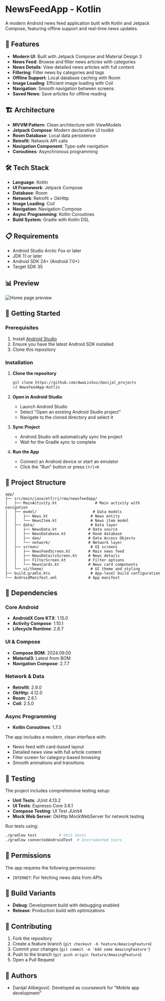 # NewsFeedApp - Kotlin

A modern Android news feed application built with Kotlin and Jetpack Compose, featuring offline support and real-time news updates.

## 📱 Features

- **Modern UI**: Built with Jetpack Compose and Material Design 3
- **News Feed**: Browse and filter news articles with categories
- **News Details**: View detailed news articles with full content
- **Filtering**: Filter news by categories and tags
- **Offline Support**: Local database caching with Room
- **Image Loading**: Efficient image loading with Coil
- **Navigation**: Smooth navigation between screens
- **Saved News**: Save articles for offline reading

## 🏗️ Architecture

- **MVVM Pattern**: Clean architecture with ViewModels
- **Jetpack Compose**: Modern declarative UI toolkit
- **Room Database**: Local data persistence
- **Retrofit**: Network API calls
- **Navigation Component**: Type-safe navigation
- **Coroutines**: Asynchronous programming

## 🛠️ Tech Stack

- **Language**: Kotlin
- **UI Framework**: Jetpack Compose
- **Database**: Room
- **Network**: Retrofit + OkHttp
- **Image Loading**: Coil
- **Navigation**: Navigation Compose
- **Async Programming**: Kotlin Coroutines
- **Build System**: Gradle with Kotlin DSL

## 📋 Requirements

- Android Studio Arctic Fox or later
- JDK 11 or later
- Android SDK 24+ (Android 7.0+)
- Target SDK 35

## 📊 Preview

![Home page preview](images/screenshot.png)  

## 🚀 Getting Started

### Prerequisites

1. Install [Android Studio](https://developer.android.com/studio)
2. Ensure you have the latest Android SDK installed
3. Clone this repository

### Installation

1. **Clone the repository**
   ```bash
   git clone https://github.com/AwwLivSos/danijal_projects
   cd NewsFeedApp-Kotlin
   ```

2. **Open in Android Studio**
   - Launch Android Studio
   - Select "Open an existing Android Studio project"
   - Navigate to the cloned directory and select it

3. **Sync Project**
   - Android Studio will automatically sync the project
   - Wait for the Gradle sync to complete

4. **Run the App**
   - Connect an Android device or start an emulator
   - Click the "Run" button or press `Ctrl+R`

## 📁 Project Structure

```
app/
├── src/main/java/etf/ri/rma/newsfeedapp/
│   ├── MainActivity.kt                 # Main activity with navigation
│   ├── model/                         # Data models
│   │   ├── News.kt                   # News entity
│   │   └── NewsItem.kt               # News item model
│   ├── data/                         # Data layer
│   │   ├── NewsData.kt              # Data source
│   │   ├── NewsDatabase.kt          # Room database
│   │   ├── dao/                     # Data Access Objects
│   │   └── network/                 # Network layer
│   ├── screen/                       # UI screens
│   │   ├── NewsFeedScreen.kt        # Main news feed
│   │   ├── NewsDetailsScreen.kt     # News details
│   │   ├── FilterScreen.kt          # Filter options
│   │   └── NewsCards.kt             # News card components
│   └── ui/theme/                     # UI theme and styling
├── build.gradle.kts                  # App-level build configuration
└── AndroidManifest.xml              # App manifest
```

## 🔧 Dependencies

### Core Android
- **AndroidX Core KTX**: 1.15.0
- **Activity Compose**: 1.10.1
- **Lifecycle Runtime**: 2.8.7

### UI & Compose
- **Compose BOM**: 2024.09.00
- **Material3**: Latest from BOM
- **Navigation Compose**: 2.7.7

### Network & Data
- **Retrofit**: 2.9.0
- **OkHttp**: 4.12.0
- **Room**: 2.6.1
- **Coil**: 2.5.0

### Async Programming
- **Kotlin Coroutines**: 1.7.3

The app includes a modern, clean interface with:
- News feed with card-based layout
- Detailed news view with full article content
- Filter screen for category-based browsing
- Smooth animations and transitions

## 🧪 Testing

The project includes comprehensive testing setup:

- **Unit Tests**: JUnit 4.13.2
- **UI Tests**: Espresso Core 3.6.1
- **Compose Testing**: UI Test JUnit4
- **Mock Web Server**: OkHttp MockWebServer for network testing

Run tests using:
```bash
./gradlew test          # Unit tests
./gradlew connectedAndroidTest  # Instrumented tests
```

## 📱 Permissions

The app requires the following permissions:
- `INTERNET`: For fetching news data from APIs

## 🚀 Build Variants

- **Debug**: Development build with debugging enabled
- **Release**: Production build with optimizations

## 🤝 Contributing

1. Fork the repository
2. Create a feature branch (`git checkout -b feature/AmazingFeature`)
3. Commit your changes (`git commit -m 'Add some AmazingFeature'`)
4. Push to the branch (`git push origin feature/AmazingFeature`)
5. Open a Pull Request

## 👥 Authors

- Danijal Alibegović. Developed as coursework for "Mobile app development"
